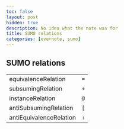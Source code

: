 ```yaml
---
toc: false
layout: post
hidden: true
description: No idea what the note was for
title: SUMO relations
categories: [evernote, sumo]
---
```


## SUMO relations

| | |
| --- | --- |
| equivalenceRelation | `=` | 
| subsumingRelation | `+` |
| instanceRelation | `@` |
| antiSubsumingRelation | `[` |
| antiEquivalenceRelation | `:` |
